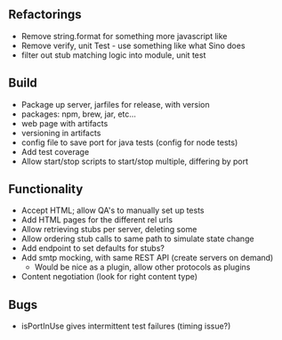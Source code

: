 ## Refactorings
* Remove string.format for something more javascript like
* Remove verify, unit Test - use something like what Sino does
* filter out stub matching logic into module, unit test

## Build
* Package up server, jarfiles for release, with version
* packages: npm, brew, jar, etc...
* web page with artifacts
* versioning in artifacts
* config file to save port for java tests (config for node tests)
* Add test coverage
* Allow start/stop scripts to start/stop multiple, differing by port

## Functionality
* Accept HTML; allow QA's to manually set up tests
* Add HTML pages for the different rel urls
* Allow retrieving stubs per server, deleting some
* Allow ordering stub calls to same path to simulate state change
* Add endpoint to set defaults for stubs?
* Add smtp mocking, with same REST API (create servers on demand)
    * Would be nice as a plugin, allow other protocols as plugins
* Content negotiation (look for right content type)

## Bugs
* isPortInUse gives intermittent test failures (timing issue?)

